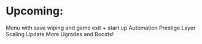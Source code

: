 # Upcoming:
Menu with save wiping and game exit + start up
Automation
Prestige Layer
Scaling Update
More Ugrades and Boosts!